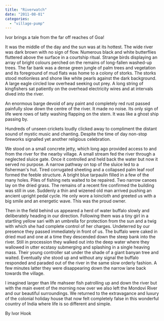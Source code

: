 ```yaml
---
title: "Riverwatch"
date: "2011-08-01"
categories: 
  - "village-pump"
---
```


Ivor brings a tale from the far off reaches of Goa!

It was the middle of the day and the sun was at its hottest. The wide river was dark brown with no sign of flow. Numerous black and white butterflies fluttered above the surface in a courtship ritual. Strange birds displaying an array of bright colours perched on the remains of long-fallen washed-up trees. The far bank was a dense green jungle of palm trees and vegetation and its foreground of mud flats was home to a colony of storks. The storks stood motionless and shone like white pearls against the dark background. A large eagle circled low overhead seeking out prey. A long string of kingfishers sat patiently on the overhead electricity wires and at intervals dived into the river.

An enormous barge devoid of any paint and completely red rust passed painfully slow down the centre of the river. It made no noise. Its only sign of life were rows of tatty washing flapping on the stern. It was like a ghost ship passing by.

Hundreds of unseen crickets loudly clicked away to compliment the distant sound of mystic music and chanting. Despite the time of day non-stop fireworks signalled yet another religious celebration.

We stood on a small concrete jetty, which long ago provided access to and from the river for the nearby village. A small stream fed the river through a neglected sluice gate. Once it controlled and held back the water but now it served no purpose. A narrow pathway on top of the sluice led to a fisherman's hut. Tired corrugated sheeting and a collapsed palm leaf roof formed the feeble structure. A bright blue tarpaulin filled in a few of the many holes. Piles of fishing nets waited to be repaired. Two narrow canoes lay on the dried grass. The remains of a recent fire confirmed the building was still in use. Suddenly a thin and wizened old man arrived pushing an ancient upright pedal cycle. He only wore a loincloth and greeted us with a big smile and an energetic wave. This was the proud owner.

Then in the field behind us appeared a herd of water buffalo slowly and deliberately heading in our direction. Following them was a tiny girl in a startling yellow sari with an umbrella for protection from the sun and a twig with which she had complete control of her charges. Undeterred by our presence they passed immediately in front of us. The buffalo were caked in dried mud and one at a time they descended down the steep bank into the river. Still in procession they walked out into the deep water where they wallowed in utter ecstasy submerging and splashing in a single heaving mass. Their young controller sat under the shade of a giant banyan tree and waited. Eventually she stood up and without any signal the buffalo responded and paraded out of the river in the same slow orderly fashion. A few minutes latter they were disappearing down the narrow lane back towards the village.

I imagined larger than life mahseer fish patrolling up and down the river but with the main event of the morning now over we also left the Mondovi River and our beautiful surroundings. We returned to the extravagance and luxury of the colonial holiday house that now felt completely false in this wonderful country of India where life is so different and simple.

By Ivor Hook
